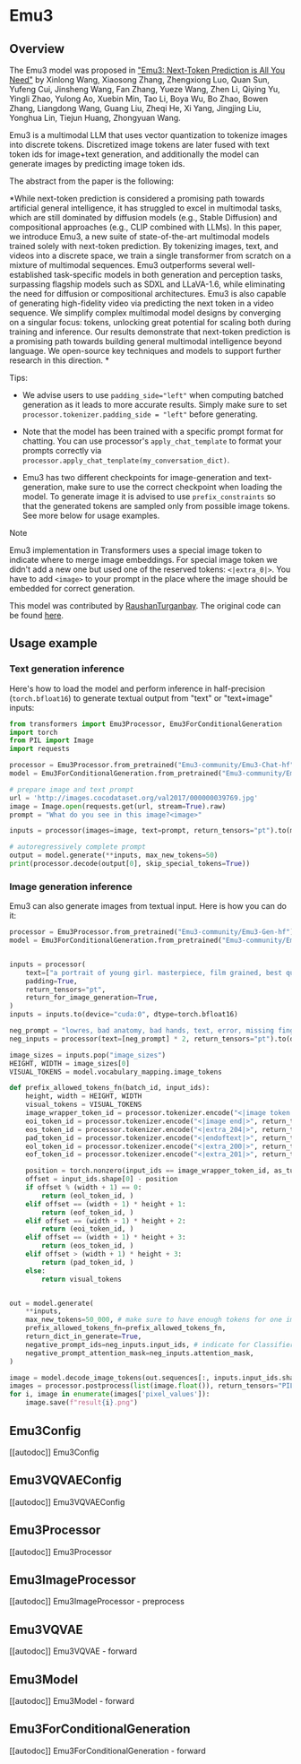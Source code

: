 <!--Copyright 2024 The HuggingFace Team. All rights reserved.

Licensed under the Apache License, Version 2.0 (the "License"); you may not use this file except in compliance with
the License. You may obtain a copy of the License at

http://www.apache.org/licenses/LICENSE-2.0

Unless required by applicable law or agreed to in writing, software distributed under the License is distributed on
an "AS IS" BASIS, WITHOUT WARRANTIES OR CONDITIONS OF ANY KIND, either express or implied. See the License for the
specific language governing permissions and limitations under the License.

⚠️ Note that this file is in Markdown but contain specific syntax for our doc-builder (similar to MDX) that may not be
rendered properly in your Markdown viewer.

-->

# Emu3

## Overview

The Emu3 model was proposed in ["Emu3: Next-Token Prediction is All You Need"](https://arxiv.org/abs/2409.18869) by Xinlong Wang, Xiaosong Zhang, Zhengxiong Luo, Quan Sun, Yufeng Cui, Jinsheng Wang, Fan Zhang, Yueze Wang, Zhen Li, Qiying Yu, Yingli Zhao, Yulong Ao, Xuebin Min, Tao Li, Boya Wu, Bo Zhao, Bowen Zhang, Liangdong Wang, Guang Liu, Zheqi He, Xi Yang, Jingjing Liu, Yonghua Lin, Tiejun Huang, Zhongyuan Wang.

Emu3 is a multimodal LLM that uses vector quantization to tokenize images into discrete tokens. Discretized image tokens are later fused with text token ids for image+text generation, and additionally the model can generate images by predicting image token ids. 


The abstract from the paper is the following:

*While next-token prediction is considered a promising path towards artificial general intelligence, it has struggled to excel in multimodal tasks, which are still dominated by diffusion models (e.g., Stable Diffusion) and compositional approaches (e.g., CLIP combined with LLMs). In this paper, we introduce Emu3, a new suite of state-of-the-art multimodal models trained solely with next-token prediction. By tokenizing images, text, and videos into a discrete space, we train a single transformer from scratch on a mixture of multimodal sequences. Emu3 outperforms several well-established task-specific models in both generation and perception tasks, surpassing flagship models such as SDXL and LLaVA-1.6, while eliminating the need for diffusion or compositional architectures. Emu3 is also capable of generating high-fidelity video via predicting the next token in a video sequence. We simplify complex multimodal model designs by converging on a singular focus: tokens, unlocking great potential for scaling both during training and inference. Our results demonstrate that next-token prediction is a promising path towards building general multimodal intelligence beyond language. We open-source key techniques and models to support further research in this direction.
*

Tips:

- We advise users to use `padding_side="left"` when computing batched generation as it leads to more accurate results. Simply make sure to set `processor.tokenizer.padding_side = "left"` before generating.

- Note that the model has been trained with a specific prompt format for chatting. You can use processor's `apply_chat_template` to format your prompts correctly via `processor.apply_chat_tenplate(my_conversation_dict)`.

- Emu3 has two different checkpoints for image-generation and text-generation, make sure to use the correct checkpoint when loading the model. To generate image it is advised to use `prefix_constraints` so that the generated tokens are sampled only from possible image tokens. See more below for usage examples.

> [!NOTE]
> Emu3 implementation in Transformers uses a special image token to indicate where to merge image embeddings. For special image token we didn't add a new one but used one of the reserved tokens: `<|extra_0|>`. You have to add `<image>` to your prompt in the place where the image should be embedded for correct generation.


This model was contributed by [RaushanTurganbay](https://huggingface.co/RaushanTurganbay).
The original code can be found [here](https://github.com/baaivision/Emu3).


## Usage example

### Text generation inference

Here's how to load the model and perform inference in half-precision (`torch.bfloat16`) to generate textual output from "text" or "text+image" inputs:

```python
from transformers import Emu3Processor, Emu3ForConditionalGeneration
import torch
from PIL import Image
import requests

processor = Emu3Processor.from_pretrained("Emu3-community/Emu3-Chat-hf")
model = Emu3ForConditionalGeneration.from_pretrained("Emu3-community/Emu3-Chat-hf", torch_dtype=torch.bfloat16, device_map="cuda")

# prepare image and text prompt
url = 'http://images.cocodataset.org/val2017/000000039769.jpg'
image = Image.open(requests.get(url, stream=True).raw)
prompt = "What do you see in this image?<image>"

inputs = processor(images=image, text=prompt, return_tensors="pt").to(model.device, dtype=torch.bfloat16)

# autoregressively complete prompt
output = model.generate(**inputs, max_new_tokens=50)
print(processor.decode(output[0], skip_special_tokens=True))
```

### Image generation inference

Emu3 can also generate images from textual input. Here is how you can do it:

```python
processor = Emu3Processor.from_pretrained("Emu3-community/Emu3-Gen-hf")
model = Emu3ForConditionalGeneration.from_pretrained("Emu3-community/Emu3-Gen-hf", torch_dtype="bfloat16", device_map="auto", attn_implementation="flash_attention_2")


inputs = processor(
    text=["a portrait of young girl. masterpiece, film grained, best quality.", "a dog running under the rain"],
    padding=True,
    return_tensors="pt",
    return_for_image_generation=True,
)
inputs = inputs.to(device="cuda:0", dtype=torch.bfloat16)

neg_prompt = "lowres, bad anatomy, bad hands, text, error, missing fingers, extra digit, fewer digits, cropped, worst quality, low quality, normal quality, jpeg artifacts, signature, watermark, username, blurry."
neg_inputs = processor(text=[neg_prompt] * 2, return_tensors="pt").to(device="cuda:0")

image_sizes = inputs.pop("image_sizes")
HEIGHT, WIDTH = image_sizes[0]
VISUAL_TOKENS = model.vocabulary_mapping.image_tokens

def prefix_allowed_tokens_fn(batch_id, input_ids):
    height, width = HEIGHT, WIDTH
    visual_tokens = VISUAL_TOKENS
    image_wrapper_token_id = processor.tokenizer.encode("<|image token|>", return_tensors="pt")[0].to(model.device)
    eoi_token_id = processor.tokenizer.encode("<|image end|>", return_tensors="pt")[0]
    eos_token_id = processor.tokenizer.encode("<|extra_204|>", return_tensors="pt")[0]
    pad_token_id = processor.tokenizer.encode("<|endoftext|>", return_tensors="pt")[0]
    eol_token_id = processor.tokenizer.encode("<|extra_200|>", return_tensors="pt")[0]
    eof_token_id = processor.tokenizer.encode("<|extra_201|>", return_tensors="pt")[0]

    position = torch.nonzero(input_ids == image_wrapper_token_id, as_tuple=True)[0][0]
    offset = input_ids.shape[0] - position
    if offset % (width + 1) == 0:
        return (eol_token_id, )
    elif offset == (width + 1) * height + 1:
        return (eof_token_id, )
    elif offset == (width + 1) * height + 2:
        return (eoi_token_id, )
    elif offset == (width + 1) * height + 3:
        return (eos_token_id, )
    elif offset > (width + 1) * height + 3:
        return (pad_token_id, )
    else:
        return visual_tokens


out = model.generate(
    **inputs,
    max_new_tokens=50_000, # make sure to have enough tokens for one image
    prefix_allowed_tokens_fn=prefix_allowed_tokens_fn,
    return_dict_in_generate=True,
    negative_prompt_ids=neg_inputs.input_ids, # indicate for Classifier-Free Guidance
    negative_prompt_attention_mask=neg_inputs.attention_mask,
)

image = model.decode_image_tokens(out.sequences[:, inputs.input_ids.shape[1]: ], height=HEIGHT, width=WIDTH)
images = processor.postprocess(list(image.float()), return_tensors="PIL.Image.Image") # internally we convert to np but it's not supported in bf16 precision
for i, image in enumerate(images['pixel_values']):
    image.save(f"result{i}.png")

```


## Emu3Config

[[autodoc]] Emu3Config

## Emu3VQVAEConfig

[[autodoc]] Emu3VQVAEConfig

## Emu3Processor

[[autodoc]] Emu3Processor

## Emu3ImageProcessor

[[autodoc]] Emu3ImageProcessor
    - preprocess

## Emu3VQVAE

[[autodoc]] Emu3VQVAE
    - forward

## Emu3Model

[[autodoc]] Emu3Model
    - forward

## Emu3ForConditionalGeneration

[[autodoc]] Emu3ForConditionalGeneration
    - forward
